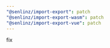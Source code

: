 ```yaml
---
"@senlinz/import-export": patch
"@senlinz/import-export-wasm": patch
"@senlinz/import-export-vue": patch
---
```


fix
